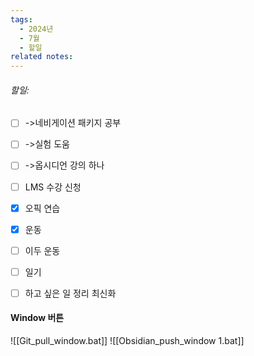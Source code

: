 ```yaml
---
tags:
  - 2024년
  - 7월
  - 할일
related notes:
---
```

###### 할일:
- [ ] ->네비게이션 패키지 공부
- [ ] ->실험 도움
- [ ] ->옵시디언 강의 하나
- [ ] LMS 수강 신청
- [x] 오픽 연습
- [x] 운동
- [ ] 이두 운동
- [ ] 일기
- [ ] 하고 싶은 일 정리 최신화






####  Window 버튼
![[Git_pull_window.bat]]
![[Obsidian_push_window 1.bat]]

